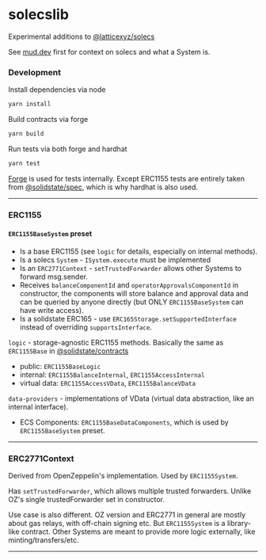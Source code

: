 # solecslib
Experimental additions to [@latticexyz/solecs](https://github.com/latticexyz/mud/tree/main/packages/solecs)

See [mud.dev](https://mud.dev/) first for context on solecs and what a System is.

### Development

Install dependencies via node

```bash
yarn install
```

Build contracts via forge

```bash
yarn build
```

Run tests via both forge and hardhat

```bash
yarn test
```

[Forge](https://book.getfoundry.sh/forge/writing-tests) is used for tests internally. Except ERC1155 tests are entirely taken from [@solidstate/spec](https://github.com/solidstate-network/solidstate-solidity/tree/master/spec), which is why hardhat is also used.

----------

### ERC1155

#### `ERC1155BaseSystem` preset
- Is a base ERC1155 (see `logic` for details, especially on internal methods).
- Is a solecs `System` - `ISystem.execute` must be implemented
- Is an `ERC2771Context` - `setTrustedForwarder` allows other Systems to forward msg.sender.
- Receives `balanceComponentId` and `operatorApprovalsComponentId` in constructor, the components will store balance and approval data and can be queried by anyone directly (but ONLY `ERC1155BaseSystem` can have write access).
- Is a solidstate ERC165 - use `ERC165Storage.setSupportedInterface` instead of overriding `supportsInterface`.

`logic` - storage-agnostic ERC1155 methods. Basically the same as `ERC1155Base` in [@solidstate/contracts](https://github.com/solidstate-network/solidstate-solidity/tree/master/contracts)
- public: `ERC1155BaseLogic`
- internal: `ERC1155BalanceInternal`, `ERC1155AccessInternal`
- virtual data: `ERC1155AccessVData`, `ERC1155BalanceVData`

`data-providers` - implementations of VData (virtual data abstraction, like an internal interface).
- ECS Components: `ERC1155BaseDataComponents`, which is used by `ERC1155BaseSystem` preset.

----------

### ERC2771Context

Derived from OpenZeppelin's implementation. Used by `ERC1155System`.

Has `setTrustedForwarder`, which allows multiple trusted forwarders. Unlike OZ's single trustedForwarder set in constructor.

Use case is also different. OZ version and ERC2771 in general are mostly about gas relays, with off-chain signing etc. But `ERC1155System` is a library-like contract. Other Systems are meant to provide more logic externally, like minting/transfers/etc.

----------